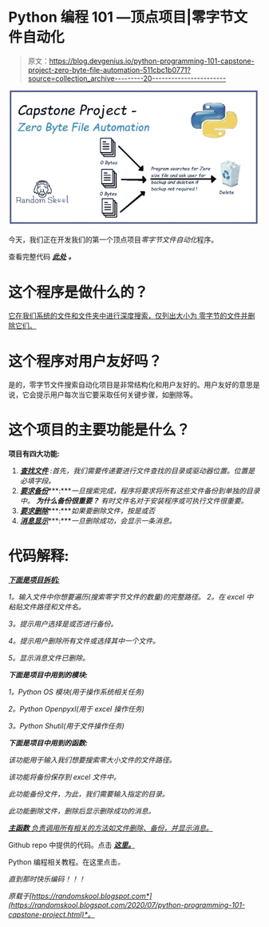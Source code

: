 # Python 编程 101 —顶点项目|零字节文件自动化

> 原文：<https://blog.devgenius.io/python-programming-101-capstone-project-zero-byte-file-automation-511cbc1b0771?source=collection_archive---------20----------------------->

![](img/ca93ab0f3194b21f6d081a98cb79d102.png)

今天，我们正在开发我们的第一个顶点项目*零字节文件自动化*程序。

查看完整代码 [***此处***](https://github.com/talk2div/ZeroByteFileAutomation) ***。***

# 这个程序是做什么的？

[它在我们系统的文件和文件夹中进行深度搜索，仅列出大小为
零字节的文件并删除它们。](https://randomskool.blogspot.com/2020/07/python-programming-101-capstone-project.html)

# 这个程序对用户友好吗？

是的，零字节文件搜索自动化项目是非常结构化和用户友好的。用户友好的意思是说，它会提示用户每次当它要采取任何关键步骤，如删除等。

# 这个项目的主要功能是什么？

**项目有四大功能:**

1.  [***查找文件***](https://randomskool.blogspot.com/2020/07/python-programming-101-capstone-project.html) *:首先，我们需要传递要进行文件查找的目录或驱动器位置。位置是必填字段。*
2.  [***要求备份***](https://randomskool.blogspot.com/2020/07/python-programming-101-capstone-project.html)***:****一旦搜索完成，程序将要求将所有这些文件备份到单独的目录中。* ***为什么备份很重要？*** *有时文件名对于安装程序或可执行文件很重要。*
3.  [***要求删除***](https://randomskool.blogspot.com/2020/07/python-programming-101-capstone-project.html)***:****如果要删除文件，按是或否*
4.  [***消息显示***](https://randomskool.blogspot.com/2020/07/python-programming-101-capstone-project.html)***:****一旦删除成功，会显示一条消息。*

# 代码解释:

[***下面是项目拆机:***](https://randomskool.blogspot.com/2020/07/python-programming-101-capstone-project.html)

*1。输入文件中你想要遍历(搜索零字节文件的数量)的完整路径。
2。在 excel 中粘贴文件路径和文件名。*

*3。提示用户选择是或否进行备份。*

*4。提示用户删除所有文件或选择其中一个文件。*

*5。显示消息文件已删除。*

***下面是项目中用到的模块:***

*1。Python OS 模块(用于操作系统相关任务)*

*2。Python Openpyxl(用于 excel 操作任务)*

*3。Python Shutil(用于文件操作任务)*

***下面是项目中用到的函数:***

*该功能用于输入我们想要搜索零大小文件的文件路径。*

*该功能将备份保存到 excel 文件中。*

*此功能备份文件，为此，我们需要输入指定的目录。*

*此功能删除文件，删除后显示删除成功的消息。*

[***主函数*** *负责调用所有相关的方法如文件删除、备份，并显示消息。*](https://randomskool.blogspot.com/2020/07/python-programming-101-capstone-project.html)

Github repo 中提供的代码。点击 [***这里。***](https://github.com/talk2div/ZeroByteFileAutomation/)

Python 编程相关教程。在这里点击[](https://randomskool.blogspot.com/search/label/Python%20101)*。*

*直到那时快乐编码！！！*

**原载于*[*https://randomskool.blogspot.com*](https://randomskool.blogspot.com/2020/07/python-programming-101-capstone-project.html)*。**